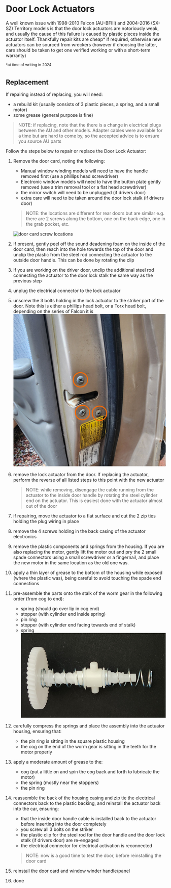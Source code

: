 # Door Lock Actuators

A well known issue with 1998-2010 Falcon (AU-BFIII) and 2004-2016 (SX-SZ) Territory models is that the door lock actuators are notoriously weak, and usually the cause of this failure is caused by plastic pieces inside the actuator itself. Thankfully repair kits are cheap* if required, otherwise new actuators can be sourced from wreckers (however if choosing the latter, care should be taken to get one verified working or with a short-term warranty)

<sup>*at time of writing in 2024</sup>

## Replacement
If repairing instead of replacing, you will need:
- a rebuild kit (usually consists of 3 plastic pieces, a spring, and a small motor)
- some grease (general purpose is fine)

> NOTE: if replacing, note that the there is a change in electrical plugs between the AU and other models. Adapter cables were available for a time but are hard to come by, so the accepted advice is to ensure you source AU parts

Follow the steps below to repair or replace the Door Lock Actuator:

1. Remove the door card, noting the following:
    - Manual window winding models will need to have the handle removed first (use a phillips head screwdriver)
    - Electronic window models will need to have the button plate gently removed (use a trim removal tool or a flat head screwdriver)
    - the mirror switch will need to be unplugged (if drivers door)
    - extra care will need to be taken around the door lock stalk (if drivers door)
    > NOTE: the locations are different for rear doors but are similar e.g. there are 2 screws along the bottom, one on the back edge, one in the grab pocket, etc.

    ![door card screw locations](../../Common/door-card-screws.jpg)
1. If present, gently peel off the sound deadening foam on the inside of the door card, then reach into the hole towards the top of the door and unclip the plastic from the steel rod connecting the actuator to the outside door handle. This can be done by rotating the clip
    <!--TODO add a photo of the clip in here-->
1. If you are working on the driver door, unclip the additional steel rod connecting the actuator to the door lock stalk the same way as the previous step
    <!--TODO add a photo of the additional clip location-->
1. unplug the electrical connector to the lock actuator
    <!--TODO add a photo-->
1. unscrew the 3 bolts holding in the lock actuator to the striker part of the door. Note this is either a phillips head bolt, or a Torx head bolt, depending on the series of Falcon it is
    ![striker bolts](./striker-screws.jpg)
1. remove the lock actuator from the door. If replacing the actuator, perform the reverse of all listed steps to this point with the new actuator
    > NOTE: while removing, disengage the cable running from the actuator to the inside door handle by rotating the steel cylinder end on the actuator. This is easiest done with the actuator almost out of the door
    <!--TODO add a photo of the actuator cable-->
1. if repairing, move the actuator to a flat surface and cut the 2 zip ties holding the plug wiring in place
    <!--TODO add a photo-->
1. remove the 4 screws holding in the back casing of the actuator electronics
    <!--TODO add a photo-->
1. remove the plastic components and springs from the housing. If you are also replacing the motor, gently lift the motor out and pry the 2 small spade connectors using a small screwdriver or a fingernail, and place the new motor in the same location as the old one was.
    <!--TODO add photo of plastic to remove AND the motor wiring-->
1. apply a thin layer of grease to the bottom of the housing while exposed (where the plastic was), being careful to avoid touching the spade end connections
    <!--TODO add a photo-->
1. pre-assemble the parts onto the stalk of the worm gear in the following order (from cog to end):
    - spring (should go over lip in cog end)
    - stopper (with cylinder end inside spring)
    - pin ring
    - stopper (with cylinder end facing towards end of stalk)
    - spring
    ![rough pre-assembly of actuator](./actuator-assembly.jpg)
1. carefully compress the springs and place the assembly into the actuator housing, ensuring that:
    - the pin ring is sitting in the square plastic housing
    - the cog on the end of the worm gear is sitting in the teeth for the motor properly
    <!--TODO add a photo-->
1. apply a moderate amount of grease to the:
    - cog (put a little on and spin the cog back and forth to lubricate the motor)
    - the spring (mostly near the stoppers)
    - the pin ring
1. reassemble the back of the housing casing and zip tie the electrical connectors back to the plastic backing, and reinstall the actuator back into the car, ensuring:
    - that the inside door handle cable is installed back to the actuator before inserting into the door completely
    - you screw all 3 bolts on the striker
    - the plastic clip for the steel rod for the door handle and the door lock stalk (if drivers door) are re-engaged
    - the electrical connector for electrical activation is reconnected
    > NOTE: now is a good time to test the door, before reinstalling the door card
1. reinstall the door card and window winder handle/panel
1. done